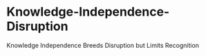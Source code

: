 # Knowledge-Independence-Disruption
Knowledge Independence Breeds Disruption but Limits Recognition
